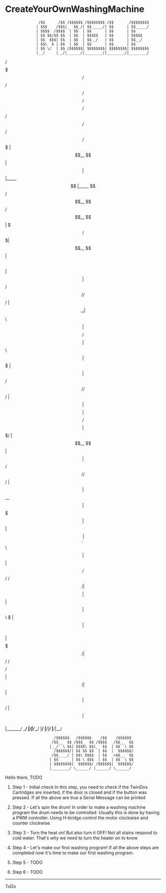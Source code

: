 # CreateYourOwnWashingMachine


                   /$$      /$$ /$$$$$$ /$$$$$$$$ /$$       /$$$$$$$$                    
                  | $$$    /$$$|_  $$_/| $$_____/| $$      | $$_____/                    
                  | $$$$  /$$$$  | $$  | $$      | $$      | $$                          
                  | $$ $$/$$ $$  | $$  | $$$$$   | $$      | $$$$$                       
                  | $$  $$$| $$  | $$  | $$__/   | $$      | $$__/                       
                  | $$\  $ | $$  | $$  | $$      | $$      | $$                          
                  | $$ \/  | $$ /$$$$$$| $$$$$$$$| $$$$$$$$| $$$$$$$$                    
                  |__/     |__/|______/|________/|________/|________/                    
                                                                                         
                                                                                         
                                                                                         
 /$$$$$$$  /$$   /$$ /$$$$$$$$ /$$$$$$$$        /$$$$$$   /$$$$$$  /$$      /$$ /$$$$$$$ 
| $$__  $$| $$  | $$|_____ $$ |_____ $$        /$$__  $$ /$$__  $$| $$$    /$$$| $$__  $$
| $$  \ $$| $$  | $$     /$$/      /$$/       | $$  \__/| $$  \ $$| $$$$  /$$$$| $$  \ $$
| $$$$$$$ | $$  | $$    /$$/      /$$/        | $$      | $$$$$$$$| $$ $$/$$ $$| $$$$$$$/
| $$__  $$| $$  | $$   /$$/      /$$/         | $$      | $$__  $$| $$  $$$| $$| $$____/ 
| $$  \ $$| $$  | $$  /$$/      /$$/          | $$    $$| $$  | $$| $$\  $ | $$| $$      
| $$$$$$$/|  $$$$$$/ /$$$$$$$$ /$$$$$$$$      |  $$$$$$/| $$  | $$| $$ \/  | $$| $$      
|_______/  \______/ |________/|________/       \______/ |__/  |__/|__/     |__/|__/      
                                                                                         
                                                                                         
                                                                                         
                          /$$$$$$   /$$$$$$    /$$    /$$$$$$                            
                         /$$__  $$ /$$$_  $$ /$$$$   /$$__  $$                           
                        |__/  \ $$| $$$$\ $$|_  $$  | $$  \ $$                           
                          /$$$$$$/| $$ $$ $$  | $$  |  $$$$$$/                           
                         /$$____/ | $$\ $$$$  | $$   >$$__  $$                           
                        | $$      | $$ \ $$$  | $$  | $$  \ $$                           
                        | $$$$$$$$|  $$$$$$/ /$$$$$$|  $$$$$$/                           
                        |________/ \______/ |______/ \______/                            
                                                                                         
                                                                                         
                                                                                         
Hello there,
TODO

1. Step 1 - Initial check
	In this step, you need to check if the TwinDos Cartridges are inserted, if the door is closed 
	and if the button was pressed. If all the above are true a Serial Message can be printed

2. Step 2 - Let's spin the drum!
	In order to make a washing machine program the drum needs to be controlled. Usually this is done 
	by having a PWM controller. Using H-bridge control the motor clockwise and counter clockwise. 

3. Step 3 - Turn the heat on! But also turn it OFF!
	Not all stains respond to cold water. That's why we need to turn the heater on
	to know 
4. Step 4 - Let's make our first washing program! If all the above steps are completed now it's time 
   to make our first washing program.
5. Step 5 - TODO
6. Step 6 - TODO

--------------
ToDo

